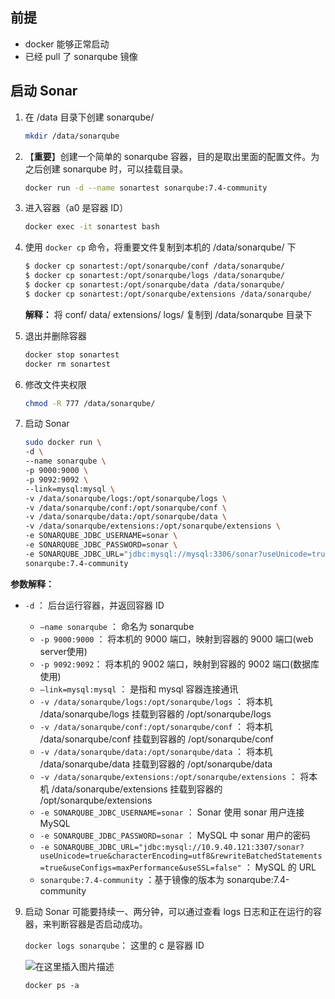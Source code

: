 ## 前提

* docker 能够正常启动
* 已经 pull 了 sonarqube 镜像

## 启动 Sonar

1. 在 /data 目录下创建 sonarqube/
   
   ```bash
   mkdir /data/sonarqube
   ```

2. 【**重要**】创建一个简单的 sonarqube 容器，目的是取出里面的配置文件。为之后创建 sonarqube 时，可以挂载目录。
   
   ```bash
   docker run -d --name sonartest sonarqube:7.4-community
   ```

3. 进入容器（a0 是容器 ID）
   
   ```bash
   docker exec -it sonartest bash
   ```

4. 使用 `docker cp` 命令，将重要文件复制到本机的 /data/sonarqube/ 下
   
   ```bash
   $ docker cp sonartest:/opt/sonarqube/conf /data/sonarqube/
   $ docker cp sonartest:/opt/sonarqube/logs /data/sonarqube/
   $ docker cp sonartest:/opt/sonarqube/data /data/sonarqube/
   $ docker cp sonartest:/opt/sonarqube/extensions /data/sonarqube/
   ```
   
   **解释：** 将 conf/ data/ extensions/ logs/ 复制到 /data/sonarqube 目录下

5. 退出并删除容器
   
   ```bash
   docker stop sonartest
   docker rm sonartest
   ```

6. 修改文件夹权限
   
   ```bash
   chmod -R 777 /data/sonarqube/
   ```

7. 启动 Sonar
   
   ```bash
   sudo docker run \
   -d \
   --name sonarqube \
   -p 9000:9000 \
   -p 9092:9092 \
   --link=mysql:mysql \
   -v /data/sonarqube/logs:/opt/sonarqube/logs \
   -v /data/sonarqube/conf:/opt/sonarqube/conf \
   -v /data/sonarqube/data:/opt/sonarqube/data \
   -v /data/sonarqube/extensions:/opt/sonarqube/extensions \
   -e SONARQUBE_JDBC_USERNAME=sonar \
   -e SONARQUBE_JDBC_PASSWORD=sonar \
   -e SONARQUBE_JDBC_URL="jdbc:mysql://mysql:3306/sonar?useUnicode=true&characterEncoding=utf8&rewriteBatchedStatements=true&useConfigs=maxPerformance&useSSL=false" \  # 此处的mysql://mysql:3306是访问容器的url,容器ip即是mysql的dns映射
   sonarqube:7.4-community
   ```

**参数解释：**

- `-d` ： 后台运行容器，并返回容器 ID
  
  - `–name sonarqube` ： 命名为 sonarqube
  - `-p 9000:9000` ： 将本机的 9000 端口，映射到容器的 9000 端口(web server使用)
  - `-p 9092:9092`： 将本机的 9002 端口，映射到容器的 9002 端口(数据库使用)
  - `–link=mysql:mysql` ： 是指和 mysql 容器连接通讯
  - `-v /data/sonarqube/logs:/opt/sonarqube/logs` ： 将本机 /data/sonarqube/logs 挂载到容器的 /opt/sonarqube/logs
  - `-v /data/sonarqube/conf:/opt/sonarqube/conf` ： 将本机 /data/sonarqube/conf 挂载到容器的 /opt/sonarqube/conf
  - `-v /data/sonarqube/data:/opt/sonarqube/data` ： 将本机 /data/sonarqube/data 挂载到容器的 /opt/sonarqube/data
  - `-v /data/sonarqube/extensions:/opt/sonarqube/extensions` ： 将本机 /data/sonarqube/extensions 挂载到容器的 /opt/sonarqube/extensions
  - `-e SONARQUBE_JDBC_USERNAME=sonar` ： Sonar 使用 sonar 用户连接 MySQL
  - `-e SONARQUBE_JDBC_PASSWORD=sonar` ： MySQL 中 sonar 用户的密码
  - `-e SONARQUBE_JDBC_URL="jdbc:mysql://10.9.40.121:3307/sonar?useUnicode=true&characterEncoding=utf8&rewriteBatchedStatements=true&useConfigs=maxPerformance&useSSL=false"` ： MySQL 的 URL
  - `sonarqube:7.4-community` ：基于镜像的版本为 sonarqube:7.4-community
9. 启动 Sonar 可能要持续一、两分钟，可以通过查看 logs 日志和正在运行的容器，来判断容器是否启动成功。
   
   `docker logs sonarqube`： 这里的 c 是容器 ID
   
   ![在这里插入图片描述](https://img-blog.csdnimg.cn/2019060108511136.png)
   
   `docker ps -a`